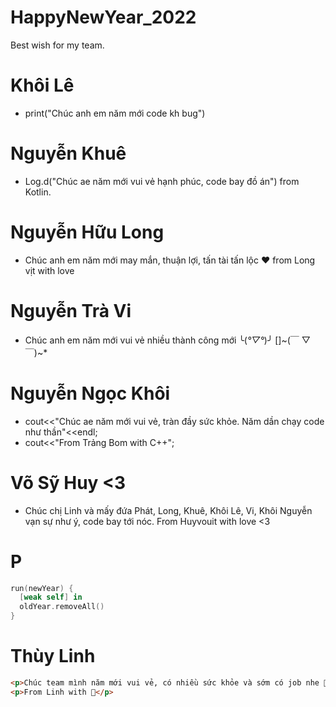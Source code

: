 # HappyNewYear_2022

Best wish for my team.

# Khôi Lê

- print("Chúc anh em năm mới code kh bug") 

# Nguyễn Khuê

- Log.d("Chúc ae năm mới vui vẻ hạnh phúc, code bay đồ án") from Kotlin.

# Nguyễn Hữu Long

- Chúc anh em năm mới may mắn, thuận lợi, tấn tài tấn lộc ♥ from Long vịt with love

# Nguyễn Trà Vi

- Chúc anh em năm mới vui vẻ nhiều thành công mới ╰(_°▽°_)╯ []~(￣ ▽ ￣)~\*

# Nguyễn Ngọc Khôi

- cout<<"Chúc ae năm mới vui vẻ, tràn đầy sức khỏe. Năm dần chạy code như thần"<<endl;
- cout<<"From Trảng Bom with C++";

# Võ Sỹ Huy <3

- Chúc chị Linh và mấy đứa Phát, Long, Khuê, Khôi Lê, Vi, Khôi Nguyễn vạn sự như ý, code bay tới nóc. From Huyvouit with love <3

# P

```swift
run(newYear) {
  [weak self] in
  oldYear.removeAll()
}
```

# Thùy Linh

```html
<p>Chúc team mình năm mới vui vẻ, có nhiều sức khỏe và sớm có job nhe 🎉</p>
<p>From Linh with 💛</p>
```
